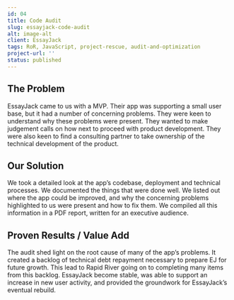 ```yaml
---
id: 04
title: Code Audit
slug: essayjack-code-audit
alt: image-alt
client: EssayJack
tags: RoR, JavaScript, project-rescue, audit-and-optimization
project-url: ''
status: published
---
```


<div class="problem">
<h2 class="subheading">The Problem</h2>
<p>
EssayJack came to us with a MVP. Their app was supporting a small user base, but it had a number of concerning problems. They were keen to understand why these problems were present. They wanted to make judgement calls on how next to proceed with product development. They were also keen to find a consulting partner to take ownership of the technical development of the product.
</p>
</div>

<div class="solution">
<h2 class="subheading">Our Solution</h2>
<p>
We took a detailed look at the app’s codebase, deployment and technical processes. We documented the things that were done well. We listed out where the app could be improved, and why the concerning problems highlighted to us were present and how to fix them. We compiled all this information in a PDF report, written for an executive audience.
</p>
</div>

<div class="value">
<h2 class="subheading">Proven Results / Value Add</h2>
<p>
The audit shed light on the root cause of many of the app’s problems. It created a backlog of technical debt repayment necessary to prepare EJ for future growth. This lead to Rapid River going on to completing many items from this backlog. EssayJack become stable, was able to support an increase in new user activity, and provided the groundwork for EssayJack’s eventual rebuild.
</p>
</div>
